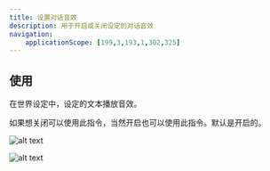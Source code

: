 ```yaml
---
title: 设置对话音效
description: 用于开启或关闭设定的对话音效
navigation:
    applicationScope: [199,3,193,1,302,325]
---
```


## 使用

在世界设定中，设定的文本播放音效。

如果想关闭可以使用此指令，当然开启也可以使用此指令。默认是开启的。

![alt text](https://assbak.gcw.wiki/gcw/image/zh_hans/commands/system/setdialogse/image.png)

![alt text](https://assbak.gcw.wiki/gcw/image/zh_hans/commands/system/setdialogse/image-1.png)
